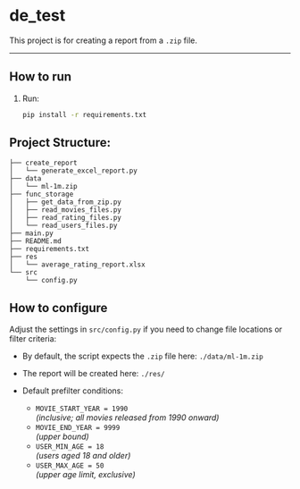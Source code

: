 # de_test

This project is for creating a report from a `.zip` file.

---

## How to run

1. Run:

   ```bash
   pip install -r requirements.txt
   ```
   
## Project Structure:
```
├── create_report
│   └── generate_excel_report.py
├── data
│   └── ml-1m.zip
├── func_storage
│   ├── get_data_from_zip.py
│   ├── read_movies_files.py
│   ├── read_rating_files.py
│   └── read_users_files.py
├── main.py
├── README.md
├── requirements.txt
├── res
│   └── average_rating_report.xlsx
└── src
    └── config.py
```

## How to configure

Adjust the settings in `src/config.py` if you need to change file locations or filter criteria:

- By default, the script expects the `.zip` file here: `./data/ml-1m.zip`
- The report will be created here: `./res/`
- Default prefilter conditions:

  - `MOVIE_START_YEAR = 1990`  
    *(inclusive; all movies released from 1990 onward)*
  - `MOVIE_END_YEAR = 9999`  
    *(upper bound)*
  - `USER_MIN_AGE = 18`  
    *(users aged 18 and older)*
  - `USER_MAX_AGE = 50`  
    *(upper age limit, exclusive)*